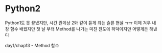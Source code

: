 # Python2
Python1도 못 끝냈지만, 시간 관계상 2와 같이 듣게 되는 슬픈 현실 ㅠㅠ 이제 겨우 내장 함수 배웠지만 첫 날 부터 Method를 나가는 미친 진도에 허덕이지만 어떻게든 해낸다

day1/chap13 - Method 함수
